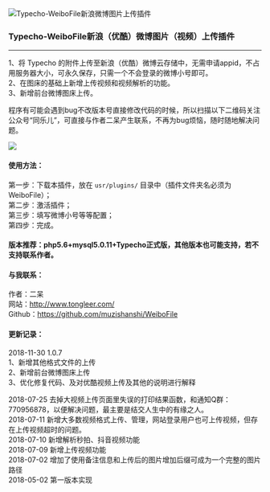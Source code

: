 <img src="https://ws3.sinaimg.cn/large/ecabade5ly1fqwuz2k658j20le05nt8i" alt="Typecho-WeiboFile新浪微博图片上传插件" />

### Typecho-WeiboFile新浪（优酷）微博图片（视频）上传插件

---

1、将 Typecho 的附件上传至新浪（优酷）微博云存储中，无需申请appid，不占用服务器大小，可永久保存，只需一个不会登录的微博小号即可。<br />
2、在图床的基础上新增上传视频和视频解析的功能。<br />
3、新增前台微博图床上传。

程序有可能会遇到bug不改版本号直接修改代码的时候，所以扫描以下二维码关注公众号“同乐儿”，可直接与作者二呆产生联系，不再为bug烦恼，随时随地解决问题。

<img src="http://me.tongleer.com/content/uploadfile/201706/008b1497454448.png">

#### 使用方法：
第一步：下载本插件，放在 `usr/plugins/` 目录中（插件文件夹名必须为WeiboFile）；<br />
第二步：激活插件；<br />
第三步：填写微博小号等等配置；<br />
第四步：完成。

#### 版本推荐：php5.6+mysql5.0.11+Typecho正式版，其他版本也可能支持，若不支持联系作者。

#### 与我联系：
作者：二呆<br />
网站：http://www.tongleer.com/<br />
Github：https://github.com/muzishanshi/WeiboFile

#### 更新记录：
2018-11-30 1.0.7<br />
	1、新增其他格式文件的上传<br />
	2、新增前台微博图床上传<br />
	3、优化修复代码、及对优酷视频上传及其他的说明进行解释<br />

2018-07-25 去掉大视频上传页面里失误的打印结果函数，和通知Q群：770956878，以便解决问题，最主要是结交人生中的有缘之人。<br />
2018-07-11 新增大多数视频格式上传、管理，网站登录用户也可上传视频，但存在上传视频超时的问题。<br />
2018-07-10 新增解析秒拍、抖音视频功能<br />
2018-07-09 新增上传视频功能<br />
2018-07-02 增加了使用备注信息和上传后的图片增加后缀可成为一个完整的图片路径<br />
2018-05-02 第一版本实现